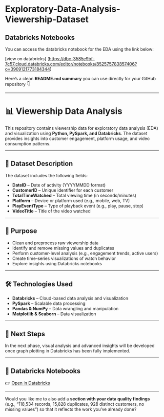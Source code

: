 # Exploratory-Data-Analysis-Viewership-Dataset

## Databricks Notebooks

You can access the databricks notebook for the EDA using the link below:

[view on databricks] (https://dbc-3585e9bf-7c57.cloud.databricks.com/editor/notebooks/852575783857406?o=3909121773184344)

Here’s a clean **README.md summary** you can use directly for your GitHub repository 👇

---

# 📊 Viewership Data Analysis

This repository contains viewership data for exploratory data analysis (EDA) and visualization using **Python, PySpark, and Databricks**. The dataset provides insights into customer engagement, platform usage, and video consumption patterns.

---

## 📂 Dataset Description

The dataset includes the following fields:

* **DateID** – Date of activity (YYYYMMDD format)
* **CustomerID** – Unique identifier for each customer
* **TotalTimeWatched** – Total viewing time (in seconds/minutes)
* **Platform** – Device or platform used (e.g., mobile, web, TV)
* **PlayEventType** – Type of playback event (e.g., play, pause, stop)
* **VideoTitle** – Title of the video watched

---

## 🎯 Purpose

* Clean and preprocess raw viewership data
* Identify and remove missing values and duplicates
* Perform customer-level analysis (e.g., engagement trends, active users)
* Create time-series visualizations of watch behavior
* Explore insights using Databricks notebooks

---

## 🛠️ Technologies Used

* **Databricks** – Cloud-based data analysis and visualization
* **PySpark** – Scalable data processing
* **Pandas & NumPy** – Data wrangling and manipulation
* **Matplotlib & Seaborn** – Data visualization

---

## 🚀 Next Steps

In the next phase, visual analysis and advanced insights will be developed once graph plotting in Databricks has been fully implemented.

---

## 🔗 Databricks Notebooks

👉 [Open in Databricks](https://<your-databricks-workspace-link>)

---

Would you like me to also add a **section with your data quality findings** (e.g., “118,534 records, 15,828 duplicates, 928 distinct customers, no missing values”) so that it reflects the work you’ve already done?

